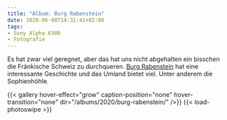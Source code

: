 ```yaml
---
title: "Album: Burg Rabenstein"
date: 2020-06-08T14:31:41+02:00
tags:
- Sony Alpha 6300
- Fotografie
---
```


Es hat zwar viel geregnet, aber das hat uns nicht abgehalten ein bisschen die
Fränkische Schweiz zu durchqueren. [Burg Rabenstein](https://de.wikipedia.org/wiki/Burg_Rabenstein_(Oberfranken)) hat
eine interessante Geschichte und das Umland bietet viel.
Unter anderem die Sophienhöhle.

<!--more-->

{{< gallery hover-effect="grow" caption-position="none" hover-transition="none" dir="/albums/2020/burg-rabenstein/" />}}
{{< load-photoswipe >}}
